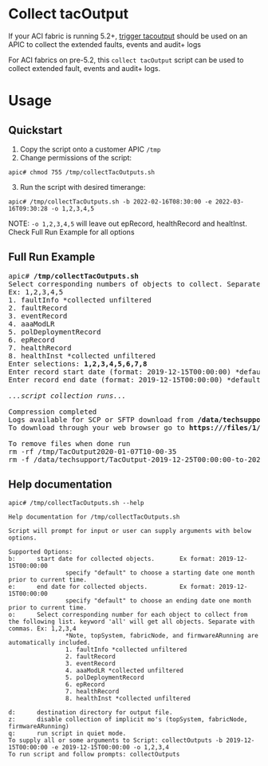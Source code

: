 # Collect tacOutput
If your ACI fabric is running 5.2+, 
[trigger tacoutput](https://www.cisco.com/c/en/us/support/docs/cloud-systems-management/application-policy-infrastructure-controller-apic/214520-guide-to-collect-tech-support-and-tac-re.html#anc13) 
should be used on an APIC to collect the extended faults, events and audit+ logs

For ACI fabrics on pre-5.2, this `collect tacOutput` script can be used to collect extended fault, events and audit+ logs.

# Usage

## Quickstart

1. Copy the script onto a customer APIC `/tmp`
2. Change permissions of the script: 
```
apic# chmod 755 /tmp/collectTacOutputs.sh
```
3. Run the script with desired timerange:
```
apic# /tmp/collectTacOutputs.sh -b 2022-02-16T08:30:00 -e 2022-03-16T09:30:28 -o 1,2,3,4,5
```
NOTE: `-o 1,2,3,4,5`  will leave out epRecord, healthRecord and healtInst. Check Full Run Example for all options

## Full Run Example

<pre>
apic# <b>/tmp/collectTacOutputs.sh</b>
Select corresponding numbers of objects to collect. Separate numbers with commas. *Note, topSystem, fabricNode, and firmwareARunning are automatically included.
Ex: 1,2,3,4,5
1. faultInfo *collected unfiltered
2. faultRecord
3. eventRecord
4. aaaModLR
5. polDeploymentRecord
6. epRecord
7. healthRecord
8. healthInst *collected unfiltered
Enter selections: <b>1,2,3,4,5,6,7,8</b>
Enter record start date (format: 2019-12-15T00:00:00) *default is one month prior to current date: <b>2019-12-25T00:00:00</b>
Enter record end date (format: 2019-12-15T00:00:00) *default is current date: <b>2020-01-05T00:00:00</b>

<i>...script collection runs...</i>

Compression completed
Logs available for SCP or SFTP download from <b>/data/techsupport/TacOutput-2019-12-25T00:00:00-to-2020-01-05T00:00:00.tgz</b>
To download through your web browser go to <b>https://<apic address>/files/1/techsupport/TacOutput-2019-12-25T00:00:00-to-2020-01-05T00:00:00.tgz</b>

To remove files when done run
rm -rf /tmp/TacOutput2020-01-07T10-00-35
rm -f /data/techsupport/TacOutput-2019-12-25T00:00:00-to-2020-01-05T00:00:00.tgz
</pre>

## Help documentation

```
apic# /tmp/collectTacOutputs.sh --help

Help documentation for /tmp/collectTacOutputs.sh

Script will prompt for input or user can supply arguments with below options.

Supported Options:
b:      start date for collected objects.       Ex format: 2019-12-15T00:00:00
                specify "default" to choose a starting date one month prior to current time.
e:      end date for collected objects.         Ex format: 2019-12-15T00:00:00
                specify "default" to choose an ending date one month prior to current time.
o:      Select corresponding number for each object to collect from the following list. keyword 'all' will get all objects. Separate with commas. Ex: 1,2,3,4
                *Note, topSystem, fabricNode, and firmwareARunning are automatically included.
                1. faultInfo *collected unfiltered
                2. faultRecord
                3. eventRecord
                4. aaaModLR *collected unfiltered
                5. polDeploymentRecord
                6. epRecord
                7. healthRecord
                8. healthInst *collected unfiltered

d:      destination directory for output file.
z:      disable collection of implicit mo's (topSystem, fabricNode, firmwareARunning)
q:      run script in quiet mode.
To supply all or some arguments to Script: collectOutputs -b 2019-12-15T00:00:00 -e 2019-12-15T00:00:00 -o 1,2,3,4
To run script and follow prompts: collectOutputs